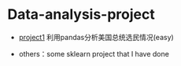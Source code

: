 # Data-analysis-project

+ [project1](https://github.com/lgt494371725/Data-analysis-project/tree/master) 利用pandas分析美国总统选民情况(easy)

+ others：some sklearn project that I have done

